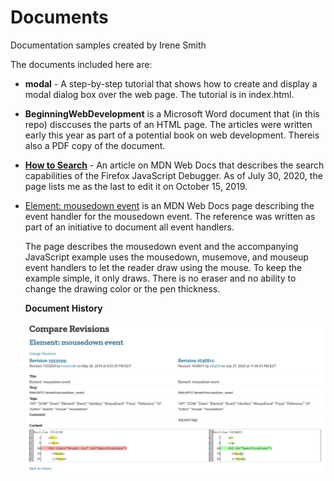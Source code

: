 # Documents

Documentation samples created by Irene Smith

The documents included here are:

- **modal** - A step-by-step tutorial that shows how to create and display
  a modal dialog box over the web page. The tutorial is in index.html.
- **BeginningWebDevelopment** is a Microsoft Word document that (in this
  repo) disccuses the parts of an HTML page. The articles were written early
  this year as part of a potential book on web development. Thereis also a PDF
  copy of the document.
- **[How to Search](https://wiki.developer.mozilla.org/en-US/docs/Tools/Debugger/How_to/Search)** -
  An article on MDN Web Docs that describes the search capabilities of the
  Firefox JavaScript Debugger. As of July 30, 2020, the page lists me as the
  last to edit it on October 15, 2019.
- [Element: mousedown event](https://developer.mozilla.org/en-US/docs/Web/API/Element/mousedown_event)
  is an MDN Web Docs page describing the event handler for the mousedown event.
  The reference was written as part of an initiative to document all
  event handlers.

  The page describes the mousedown event and the accompanying JavaScript example
  uses the mousedown, musemove, and mouseup event handlers to let the reader draw
  using the mouse. To keep the example simple, it only draws. There is no eraser
  and no ability to change the drawing color or the pen thickness.

  **Document History**
  
  ![Screenshot of Document History](mousedown_event_history.jpg)
  